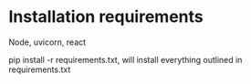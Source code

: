 # Installation requirements

Node, uvicorn, react


pip install -r requirements.txt, will install everything outlined in requirements.txt